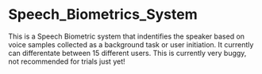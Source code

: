 # Speech_Biometrics_System
This is a Speech Biometric system that indentifies the speaker based on voice samples collected as a background task or user initiation.
It currently can differentate between 15 different users.
This is currently very buggy, not recommended for trials just yet!
